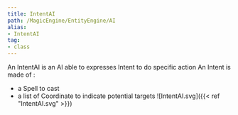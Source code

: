 ```yaml
---
title: IntentAI
path: /MagicEngine/EntityEngine/AI
alias: 
- IntentAI
tag: 
- class
---
```

An IntentAI is an AI able to expresses Intent to do specific action
An Intent is made of :
- a Spell to cast
- a list of Coordinate to indicate potential targets
![IntentAI.svg]({{< ref "IntentAI.svg" >}})

